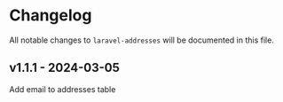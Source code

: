 # Changelog

All notable changes to `laravel-addresses` will be documented in this file.

## v1.1.1 - 2024-03-05

Add email to addresses table

